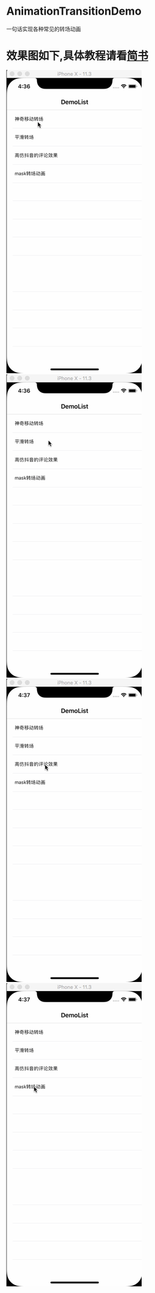 # AnimationTransitionDemo
一句话实现各种常见的转场动画
# 效果图如下,具体教程请看[简书](https://www.jianshu.com/p/669ee933da4b)
![神奇移动转场](https://github.com/308823810/AnimationTransitionDemo/blob/master/Gif/1.gif)   
![平滑转场](https://github.com/308823810/AnimationTransitionDemo/blob/master/Gif/2.gif)   
![抖音评论转场](https://github.com/308823810/AnimationTransitionDemo/blob/master/Gif/3.gif)   
![mask转场](https://github.com/308823810/AnimationTransitionDemo/blob/master/Gif/4.gif)   

